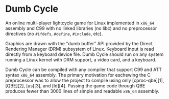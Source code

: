# Dumb Cycle

An online multi-player lightcycle game for Linux implemented in `x86_64`
assembly and C99 with no linked libraries (no libc) and no preprocessor
directives (no `#ifdefs`,  `#define`, `#include`, etc).

Graphics are drawn with the "dumb buffer" API provided by the
Direct Rendering Manager (DRM) subsystem of Linux. Keyboard input is read
directly from a keyboard device file. Dumb Cycle should run on any system
running a Linux kernel with DRM support, a video card, and a keyboard.

Dumb Cycle can be compiled with any compiler that support C99 and ATT
syntax `x86_64` assembly. The primary motivation for eschewing the C
preprocessor was to allow the project to compile using only
[cproc-qbe][1], [QBE][2], [as][3], and [ld][4].
Passing the game code through QBE produces fewer than 3000
lines of simple and readable `x86_64` assembly.
